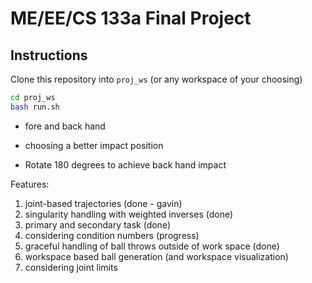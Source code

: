 # ME/EE/CS 133a Final Project

## Instructions

Clone this repository into `proj_ws` (or any workspace of your choosing)

```bash
cd proj_ws
bash run.sh
```

- fore and back hand
- choosing a better impact position

- Rotate 180 degrees to achieve back hand impact

Features:
1. joint-based trajectories (done - gavin)
2. singularity handling with weighted inverses (done)
3. primary and secondary task (done)
4. considering condition numbers (progress)
5. graceful handling of ball throws outside of work space (done)
6. workspace based ball generation (and workspace visualization)
7. considering joint limits